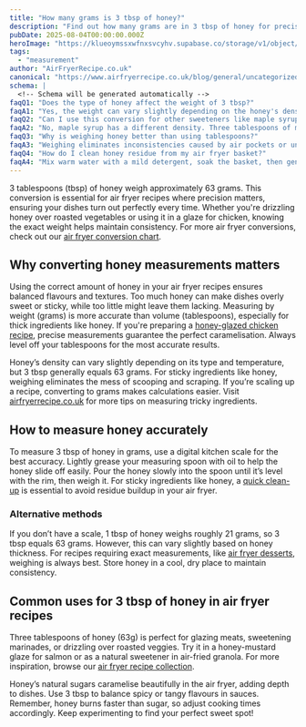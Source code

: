 ```yaml
---
title: "How many grams is 3 tbsp of honey?"
description: "Find out how many grams are in 3 tbsp of honey for precise air fryer recipes. Get accurate conversions and cooking tips here."
pubDate: 2025-08-04T00:00:00.000Z
heroImage: "https://klueoymssxwfnxsvcyhv.supabase.co/storage/v1/object/public/Shmucket/how-many-grams-is-3-tbsp-of-honey.webp"
tags:
  - "measurement"
author: "AirFryerRecipe.co.uk"
canonical: "https://www.airfryerrecipe.co.uk/blog/general/uncategorized/how-many-grams-is-3-tbsp-of-honey"
schema: |
  <!-- Schema will be generated automatically -->
faqQ1: "Does the type of honey affect the weight of 3 tbsp?"
faqA1: "Yes, the weight can vary slightly depending on the honey's density. Thicker, raw honey may weigh a bit more than processed varieties, but 3 tbsp generally averages 63 grams. For precise baking, always weigh it."
faqQ2: "Can I use this conversion for other sweeteners like maple syrup?"
faqA2: "No, maple syrup has a different density. Three tablespoons of maple syrup weigh about 60 grams, slightly less than honey. Always check specific conversions for alternative sweeteners."
faqQ3: "Why is weighing honey better than using tablespoons?"
faqA3: "Weighing eliminates inconsistencies caused by air pockets or uneven levelling in spoons. Grams provide exact measurements, crucial for recipes where balance affects texture and caramelisation."
faqQ4: "How do I clean honey residue from my air fryer basket?"
faqA4: "Mix warm water with a mild detergent, soak the basket, then gently scrub. For stubborn spots, use a soft brush. Avoid harsh abrasives to protect non-stick coatings. Regular cleaning prevents buildup."
---
```

<p>3 tablespoons (tbsp) of honey weigh approximately 63 grams. This conversion is essential for air fryer recipes where precision matters, ensuring your dishes turn out perfectly every time. Whether you're drizzling honey over roasted vegetables or using it in a glaze for chicken, knowing the exact weight helps maintain consistency. For more air fryer conversions, check out our <a href=https://www.airfryerrecipe.co.uk/air-fryer-conversion-chart>air fryer conversion chart</a>.</p>

<h2>Why converting honey measurements matters</h2>  
<p>Using the correct amount of honey in your air fryer recipes ensures balanced flavours and textures. Too much honey can make dishes overly sweet or sticky, while too little might leave them lacking. Measuring by weight (grams) is more accurate than volume (tablespoons), especially for thick ingredients like honey. If you're preparing a <a href=https://www.airfryerrecipe.co.uk/recipe-category/chicken>honey-glazed chicken recipe</a>, precise measurements guarantee the perfect caramelisation. Always level off your tablespoons for the most accurate results.</p>  

<p>Honey’s density can vary slightly depending on its type and temperature, but 3 tbsp generally equals 63 grams. For sticky ingredients like honey, weighing eliminates the mess of scooping and scraping. If you’re scaling up a recipe, converting to grams makes calculations easier. Visit <a href=https://www.airfryerrecipe.co.uk>airfryerrecipe.co.uk</a> for more tips on measuring tricky ingredients.</p>  

<h2>How to measure honey accurately</h2>  
<p>To measure 3 tbsp of honey in grams, use a digital kitchen scale for the best accuracy. Lightly grease your measuring spoon with oil to help the honey slide off easily. Pour the honey slowly into the spoon until it’s level with the rim, then weigh it. For sticky ingredients like honey, a <a href=https://www.airfryerrecipe.co.uk/air-fryer-cleaner>quick clean-up</a> is essential to avoid residue buildup in your air fryer.</p>  

<h3>Alternative methods</h3>  
<p>If you don’t have a scale, 1 tbsp of honey weighs roughly 21 grams, so 3 tbsp equals 63 grams. However, this can vary slightly based on honey thickness. For recipes requiring exact measurements, like <a href=https://www.airfryerrecipe.co.uk/recipe-category/dessert>air fryer desserts</a>, weighing is always best. Store honey in a cool, dry place to maintain consistency.</p>  

<h2>Common uses for 3 tbsp of honey in air fryer recipes</h2>  
<p>Three tablespoons of honey (63g) is perfect for glazing meats, sweetening marinades, or drizzling over roasted veggies. Try it in a honey-mustard glaze for salmon or as a natural sweetener in air-fried granola. For more inspiration, browse our <a href=https://www.airfryerrecipe.co.uk/recipes>air fryer recipe collection</a>.</p>  

<p>Honey’s natural sugars caramelise beautifully in the air fryer, adding depth to dishes. Use 3 tbsp to balance spicy or tangy flavours in sauces. Remember, honey burns faster than sugar, so adjust cooking times accordingly. Keep experimenting to find your perfect sweet spot!</p>
